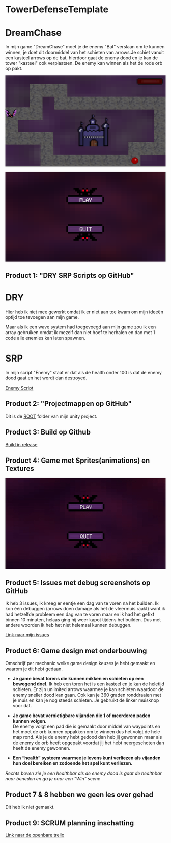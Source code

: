 # TowerDefenseTemplate

# DreamChase
In mijn game "DreamChase" moet je de enemy "Bat" verslaan om te kunnen winnen, je doet dit doormiddel van het schieten van arrows.Je schiet vanuit een kasteel arrows op de bat, hierdoor gaat de enemy dood en je kan de tower "kasteel" ook verplaatsen. 
De enemy kan winnen als het de rode orb op pakt.

![Game](image.png)

![MainMenu](Game2.png)



## Product 1: "DRY SRP Scripts op GitHub"

# DRY
Hier heb ik niet mee gewerkt omdat ik er niet aan toe kwam om mijn ideeën optijd toe tevoegen aan mijn game.

Maar als ik een wave system had toegevoegd aan mijn game zou ik een array gebruiken omdat ik mezelf dan niet hoef te herhalen en dan met 1 code alle enemies kan laten spawnen.

# SRP
In mijn script "Enemy" staat er dat als de health onder 100 is dat de enemy dood gaat en het wordt dan destroyed.

[Enemy Script](https://github.com/elizanx/Tower-Defense/blob/main/Dreamchase/Assets/Scripts/Enemy/Enemy.cs)
 
## Product 2: "Projectmappen op GitHub"
Dit is de [ROOT](https://github.com/elizanx/Tower-Defense/tree/main/Dreamchase/) folder van mijn unity project.



## Product 3: Build op Github
[Build in release](https://github.com/elizanx/Tower-Defense/releases/tag/FinalVersion)

## Product 4: Game met Sprites(animations) en Textures 

![Textures Sprites](Gameplay.gif)

## Product 5: Issues met debug screenshots op GitHub 
Ik heb 3 issues, ik kreeg er eentje een dag van te voren na het builden.
Ik kon één debuggen (arrows doen damage als het de vleermuis raakt) want ik had hetzelfde probleem een dag van te voren maar en ik had het gefixt binnen 10 minuten, helaas ging hij weer kapot tijdens het builden. Dus met andere woorden ik heb het niet helemaal kunnen debuggen.

[Link naar mijn issues](https://github.com/elizanx/Tower-Defense/issues/)

## Product 6: Game design met onderbouwing 

Omschrijf per mechanic welke game design keuzes je hebt gemaakt en waarom je dit hebt gedaan.

*  **Je game bevat torens die kunnen mikken en schieten op een bewegend doel.** 
Ik heb een toren het is een kasteel en je kan de heletijd schieten. Er zijn unlimited arrows waarmee je kan schieten waardoor de enemy sneller dood kan gaan. Ook kan je 360 graden ronddraaien met je muis en kan je nog steeds schieten. Je gebruikt de linker muisknop voor dat.

*  **Je game bevat vernietigbare vijanden die 1 of meerderen paden kunnen volgen.**  
De enemy volgt een pad die is gemaakt door middel van waypoints en het moet de orb kunnen oppakken om te winnen dus het volgt de hele map rond.
Als je de enemy hebt gedood dan heb jij gewonnen maar als de enemy de orb heeft opgepakt voordat jij het hebt neergeschoten dan heeft de enemy gewonnen.

*  **Een “health” systeem waarmee je levens kunt verliezen als vijanden hun doel bereiken en zodoende het spel kunt verliezen.** 

*Rechts boven zie je een healthbar als de enemy dood is gaat de healthbar naar beneden en ga je naar een "Win" scene*


## Product 7 & 8 hebben we geen les over gehad 

Dit heb ik niet gemaakt.

## Product 9: SCRUM planning inschatting 
[Link naar de openbare trello](https://trello.com/b/v92Lbu4Y/dreamchase)


